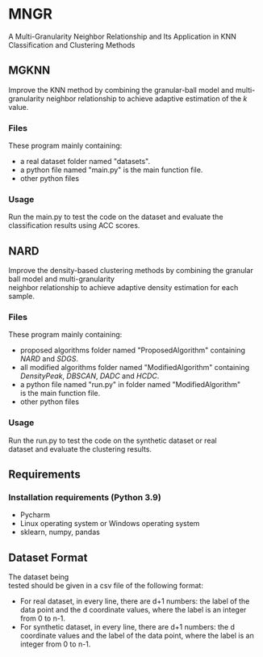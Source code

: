 # MNGR
A Multi-Granularity Neighbor Relationship and Its Application in KNN Classification and Clustering Methods
## MGKNN
Improve the KNN method by combining the granular-ball model and multi-granularity neighbor relationship to achieve adaptive estimation of the $k$ value.
### Files
These program mainly containing:
  - a  real dataset folder named "datasets".
  - a python file named "main.py" is the main function file.
  - other python files
### Usage
  Run the main.py to test the code on the dataset and evaluate the classification results using ACC scores.
## NARD
Improve the density-based clustering methods by combining the granular ball model and multi-granularity neighbor relationship to achieve adaptive density estimation for each sample.
### Files
These program mainly containing:
  - proposed algorithms folder named "ProposedAlgorithm" containing $NARD$ and $SDGS$.
  - all modified algorithms folder named "ModifiedAlgorithm" containing $DensityPeak$, $DBSCAN$, $DADC$ and $HCDC$.
  - a python file named "run.py" in folder named "ModifiedAlgorithm" is the main function file.
  - other python files
### Usage
Run the run.py to test the code on the synthetic dataset or real dataset and evaluate the clustering results.
## Requirements
### Installation requirements (Python 3.9)
  - Pycharm 
  - Linux operating system or Windows operating system
  - sklearn, numpy, pandas
## Dataset Format
The dataset being tested should be given in a csv file of the following format:
- For real dataset, in every line, there are d+1 numbers: the label of the data point and the d coordinate values, where the label is an integer from 0 to n-1.
- For synthetic dataset, in every line, there are d+1 numbers:  the d coordinate values and the label of the data point, where the label is an integer from 0 to n-1.
